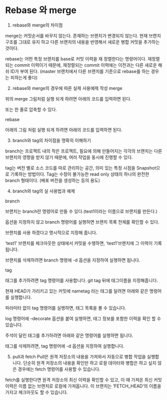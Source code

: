 ﻿# Rebase 와 merge

1. rebase와  merge의 차이점

merge는 커밋순서를 바꾸지 않는다. 존재하는 브랜치가 변경되지 않는다. 현재 브랜치 구조를 그대로 유지 하고 다른 브랜치의 내용을 반영해서 새로운 병합 커밋을 추가하는 것이다.

rebase는 어떤 특정 브랜치를 base로 커밋 이력을 재 정렬한다는 명령어이다. 재정렬되는 commit 이력이기 때문에, 재정렬되는 commit 이력에는 이전과는 다른 새로운 해쉬 ID가 부여 된다. (master 브랜치에서 다른 브랜치를 기준으로 rebase를 하는 경우는 피하는게 좋다)






2. rebase와 merge의 경우에 따른 실제 사용예제 작성
merge

위의 merge 그림처럼 실행 되게 하려면 아래의 코드를 입력하면 된다.

또는 한 줄로 압축할 수 있다.


rebase

아래의 그림 처럼 실행 되게 하려면 아래의 코드를 입력하면 된다.




3. branch와 tag의 차이점을 명확히 이해하기

branch는 프로젝트 내의 작은 프로젝트, 필요에 의해 만들어지는 각각의 브랜치는 다른 브랜치의 영향을 받지 않기 때문에, 여러 작업을 동시에 진행할 수 있다.

tag는 버전 별로 소스 코드를 따로 관리하는 공간, 
의미 있는 특정 시점을 Snapshot으로 기록하는 방법이다. Tag는 수정이 불가능한 read only 상태의 하나의 완전한 branch 형태이다. (배포 버전을 생성하는 등의 용도)

4. branch와 tag의 실 사용법과 예제

branch

브랜치는 branch란 명령어로 만들 수 있다.(test1이라는 이름으로 브랜치를 만든다.)


옵션을 지정하지 않고 branch 명령어를 실행하면 브랜치 목록 전체를 확인할 수 있다. 


브랜치를 사용 하겠다고 명시적으로 지정해 줍니다.


‘test1’ 브랜치를 체크아웃한 상태에서 커밋을 수행하면, ‘test1’브랜치에 그 이력이 기록됩니다.


브랜치를 삭제하려면 branch 명령에 -d 옵션을 지정하여 실행하면 됩니다.


tag

태그를 추가하려면 tag 명령어를 사용합니다. git tag 뒤에 태그이름을 지정해줍니다.

현재 HEAD가 가리키고 있는 커밋에 nametag 라는 태그를 달려면 아래와 같은 명령어를 실행합니다.


파라미터 없이 tag 명령어를 실행하면, 태그 목록을 볼 수 있습니다.


log 명령어에 –decorate 옵션을 붙여 실행하면, 태그 정보를 포함한 이력을 확인 할 수 있습니다.


주석이 달린 태그를 추가하려면 아래와 같은 명령어를 실행하면 됩니다.


태그를 삭제하려면, tag 명령어에 -d 옵션을 지정하여 실행합니다.



5. pull과 fetch
Pull은 원격 저장소의 내용을 가져와서 자동으로 병합 작업을 실행합니다.
단순히 원격 저장소의 내용을 확인만 하고 로컬 데이터와 병합은 하고 싶지 않은 경우에는 fetch 명령어를 사용할 수 있습니다. 

fetch를 실행한다면 원격 저장소의 최신 이력을 확인할 수 있고, 이 때 가져온 최신 커밋 이력은 이름 없는 브랜치로 로컬에 가져옵니다. 이 브랜치는 ‘FETCH_HEAD’의 이름을 가지고 체크아웃도 할 수 있습니다.


